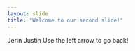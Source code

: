```yaml
---
layout: slide
title: "Welcome to our second slide!"
---
```

Jerin Justin
Use the left arrow to go back!
